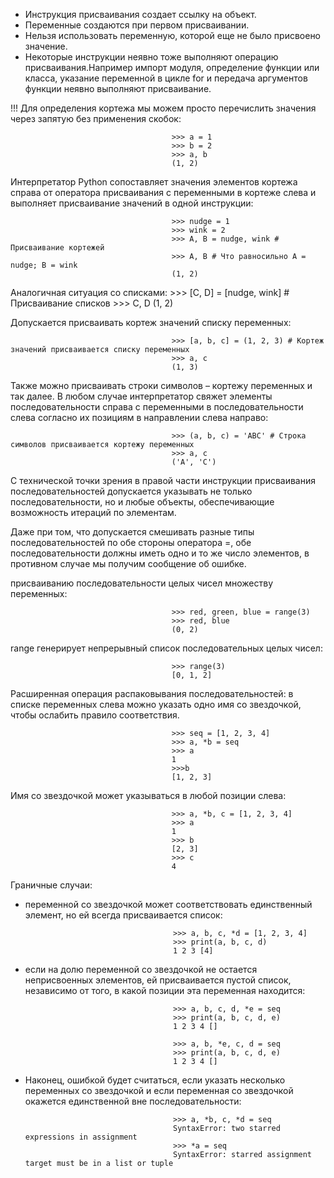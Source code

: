  - Инструкция присваивания создает ссылку на объект.
 - Переменные создаются при первом присваивании.
 - Нельзя использовать переменную, которой еще не было присвоено значение.
 - Некоторые инструкции неявно тоже выполняют операцию присваивания.Например импорт модуля, определение функции или     класса, указание переменной в цикле for и передача аргументов функции неявно выполняют присваивание.

 !!! Для определения кортежа мы можем просто перечислить значения через запятую без применения скобок:

                                        >>> a = 1
                                        >>> b = 2
                                        >>> a, b
                                        (1, 2)

Интерпретатор Python сопоставляет значения элементов кортежа справа от оператора присваивания с переменными в кортеже слева и выполняет присваивание значений в одной инструкции:

                                        >>> nudge = 1
                                        >>> wink = 2
                                        >>> A, B = nudge, wink # Присваивание кортежей
                                        >>> A, B # Что равносильно A = nudge; B = wink
                                        (1, 2)

Аналогичная ситуация со списками:
                                        >>> [C, D] = [nudge, wink] # Присваивание списков
                                        >>> C, D
                                        (1, 2)

Допускается присваивать кортеж значений списку переменных:

                                        >>> [a, b, c] = (1, 2, 3) # Кортеж значений присваивается списку переменных
                                        >>> a, c
                                        (1, 3)

Также можно присваивать строки символов – кортежу переменных и так далее. В любом случае интерпретатор свяжет элементы последовательности справа с переменными в последовательности слева согласно их позициям в направлении слева направо:

                                        >>> (a, b, c) = 'ABC' # Строка символов присваивается кортежу переменных
                                        >>> a, c
                                        ('A', 'C')

С технической точки зрения в правой части инструкции присваивания последовательностей допускается указывать не только последовательности, но и любые объекты, обеспечивающие возможность итераций по элементам.

Даже при том, что допускается смешивать разные типы последовательностей по обе стороны оператора =, обе последовательности должны иметь одно и то же число элементов, в противном случае мы получим сообщение об ошибке.

присваиванию последовательности целых чисел множеству переменных:

                                        >>> red, green, blue = range(3)
                                        >>> red, blue
                                        (0, 2)

range генерирует непрерывный список последовательных целых чисел:

                                        >>> range(3)
                                        [0, 1, 2]

Расширенная операция распаковывания последовательностей:
в списке переменных слева можно указать одно имя со звездочкой, чтобы ослабить правило соответствия.

                                        >>> seq = [1, 2, 3, 4]
                                        >>> a, *b = seq
                                        >>> a
                                        1
                                        >>>b
                                        [1, 2, 3]

Имя со звездочкой может указываться в любой позиции слева:

                                        >>> a, *b, c = [1, 2, 3, 4]
                                        >>> a
                                        1
                                        >>> b
                                        [2, 3]
                                        >>> c
                                        4
Граничные случаи:
 - переменной со звездочкой может соответствовать единственный элемент, но ей всегда присваивается список:

                                        >>> a, b, c, *d = [1, 2, 3, 4]
                                        >>> print(a, b, c, d)
                                        1 2 3 [4]

 - если на долю переменной со звездочкой не остается неприсвоенных элементов, ей присваивается пустой список,         независимо от того, в какой позиции эта переменная находится:

                                        >>> a, b, c, d, *e = seq
                                        >>> print(a, b, c, d, e)
                                        1 2 3 4 []

                                        >>> a, b, *e, c, d = seq
                                        >>> print(a, b, c, d, e)
                                        1 2 3 4 []

 - Наконец, ошибкой будет считаться, если указать несколько переменных со звездочкой и если переменная со звездочкой окажется единственной вне последовательности:

                                        >>> a, *b, c, *d = seq
                                        SyntaxError: two starred expressions in assignment
                                        >>> *a = seq
                                        SyntaxError: starred assignment target must be in a list or tuple

